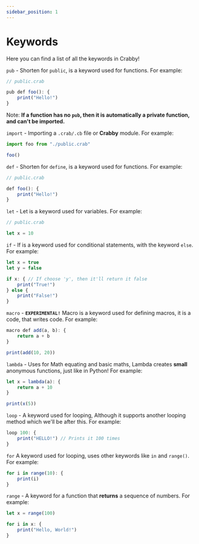```yaml
---
sidebar_position: 1
---
```


# Keywords

Here you can find a list of all the keywords in Crabby!

`pub` - Shorten for `public`, is a keyword used for functions. For example:

```js
// public.crab

pub def foo(): {
    print("Hello!")
}
```

Note: **If a function has no `pub`, then it is automatically a private function, and can't be imported.**

`import` - Importing a `.crab/.cb` file or **Crabby** module. For example:

```js
import foo from "./public.crab"

foo()
```

`def` - Shorten for `define`, is a keyword used for functions. For example:

```js
// public.crab

def foo(): {
    print("Hello!")
}
```

`let` - Let is a keyword used for variables. For example:

```js
// public.crab

let x = 10
```

`if` - If is a keyword used for conditional statements, with the keyword `else`. For example:

```js
let x = true
let y = false

if x: { // If choose 'y', then it'll return it false
    print("True!")
} else {
    print("False!")
}
```

`macro` - **`EXPERIMENTAL!`** Macro is a keyword used for defining macros, it is a code, that writes code. For example:

```js
macro def add(a, b): {
    return a + b
}

print(add(10, 20))
```

`lambda` - Uses for Math equating and basic maths, Lambda creates **small** anonymous functions, just like in Python! For example:

```js
let x = lambda(a): {
    return a + 10
}

print(x(5))
```

`loop` - A keyword used for looping, Although it supports another looping method which we'll be after this. For example:

```js
loop 100: {
    print("HELLO!") // Prints it 100 times
}
```

`for` A keyword used for looping, uses other keywords like `in` and `range()`. For example:

```js
for i in range(10): {
    print(i)
}
```

`range` - A keyword for a function that **returns** a sequence of numbers. For example:

```js
let x = range(100)

for i in x: {
    print("Hello, World!")
}
```
